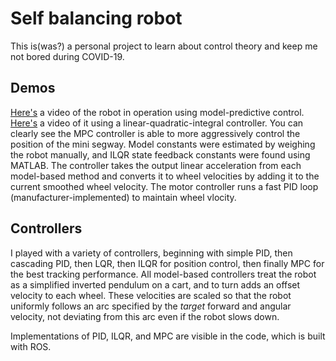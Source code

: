# Self balancing robot
This is(was?) a personal project to learn about control theory and keep me not bored during COVID-19.

## Demos
[Here's](https://drive.google.com/file/d/1ticmk_lMk5rpOW2iFd6ypau-YBqnOej_/view?usp=sharing) a video of the robot in operation using model-predictive control. 
[Here's](https://drive.google.com/file/d/1QZD4YKQ5t9Dq5SEYzFLBOTtokt3gvtgQ/view?usp=sharing) a video of it using a linear-quadratic-integral controller.
You can clearly see the MPC controller is able to more aggressively control the position of the mini segway.
Model constants were estimated by weighing the robot manually, and ILQR state feedback constants were found using MATLAB.
The controller takes the output linear acceleration from each model-based method and converts it to wheel velocities by adding it to the current smoothed wheel velocity. 
The motor controller runs a fast PID loop (manufacturer-implemented) to maintain wheel vlocity.

## Controllers
I played with a variety of controllers, beginning with simple PID, then cascading PID, then LQR, then ILQR for position control, then finally MPC for the best tracking performance.
All model-based controllers treat the robot as a simplified inverted pendulum on a cart, and to turn adds an offset velocity to each wheel. 
These velocities are scaled so that the robot uniformly follows an arc specified by the *target* forward and angular velocity, not deviating from this arc even if the robot slows down.

Implementations of PID, ILQR, and MPC are visible in the code, which is built with ROS.
